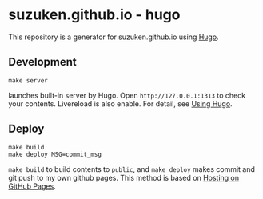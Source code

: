 # suzuken.github.io - hugo

This repository is a generator for suzuken.github.io using [Hugo](https://gohugo.io).

## Development

    make server

launches built-in server by Hugo. Open `http://127.0.0.1:1313` to check your contents. Livereload is also enable. For detail, see [Using Hugo](https://gohugo.io/overview/usage/).

## Deploy

    make build
    make deploy MSG=commit_msg

`make build` to build contents to `public`, and `make deploy` makes commit and git push to my own github pages. This method is based on [Hosting on GitHub Pages](http://gohugo.io/tutorials/github-pages-blog/).

